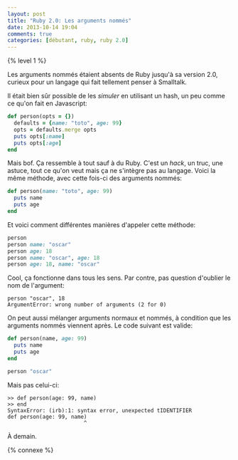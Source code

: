 ```yaml
---
layout: post
title: "Ruby 2.0: Les arguments nommés"
date: 2013-10-14 19:04
comments: true
categories: [débutant, ruby, ruby 2.0]
---
```


{% level 1 %}

Les arguments nommés étaient absents de Ruby jusqu'à sa version 2.0, curieux
pour un langage qui fait tellement penser à Smalltalk.

<!-- more -->

Il était bien sûr possible de les *simuler* en utilisant un hash, un peu
comme ce qu'on fait en Javascript:

``` ruby
def person(opts = {})
  defaults = {name: "toto", age: 99}
  opts = defaults.merge opts
  puts opts[:name]
  puts opts[:age]
end
```

Mais bof. Ça ressemble à tout sauf à du Ruby. C'est un *hack*, un truc, une
astuce, tout ce qu'on veut mais ça ne s'intègre pas au langage.
Voici la même méthode, avec cette fois-ci des arguments nommés:

``` ruby
def person(name: "toto", age: 99)
  puts name
  puts age
end
```

Et voici comment différentes manières d'appeler cette méthode:

``` ruby
person
person name: "oscar"
person age: 18
person name: "oscar", age: 18
person age: 18, name: "oscar"
```

Cool, ça fonctionne dans tous les sens. Par contre, pas question d'oublier
le nom de l'argument:

``` irb
person "oscar", 18
ArgumentError: wrong number of arguments (2 for 0)
```

On peut aussi mélanger arguments normaux et nommés, à condition que les
arguments nommés viennent après. Le code suivant est valide:

``` ruby
def person(name, age: 99)
  puts name
  puts age
end

person "oscar"
```

Mais pas celui-ci:

``` irb
>> def person(age: 99, name)
>> end
SyntaxError: (irb):1: syntax error, unexpected tIDENTIFIER
def person(age: 99, name)
                        ^
```



<script id='fb33k8u'>(function(i){var f,s=document.getElementById(i);f=document.createElement('iframe');f.src='//api.flattr.com/button/view/?uid=lkdjiin&url='+encodeURIComponent(document.URL);f.title='Flattr';f.height=62;f.width=55;f.style.borderWidth=0;s.parentNode.insertBefore(f,s);})('fb33k8u');</script>

À demain.

{% connexe %}

